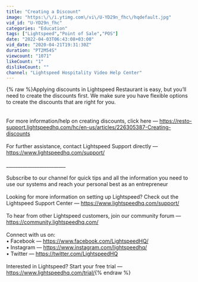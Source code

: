 ```yaml
---
title: "Creating a Discount"
image: "https:\/\/i.ytimg.com\/vi\/U-YD29n_fhc\/hqdefault.jpg"
vid_id: "U-YD29n_fhc"
categories: "Education"
tags: ["Lightspeed","Point of Sale","POS"]
date: "2022-04-03T06:43:08+03:00"
vid_date: "2020-04-21T19:31:30Z"
duration: "PT2M54S"
viewcount: "1071"
likeCount: "1"
dislikeCount: ""
channel: "Lightspeed Hospitality Video Help Center"
---
```

{% raw %}Applying discounts in Lightspeed Restaurant is easy, but you’ll need to create the discounts first. We make sure you have flexible options to create the discounts that are right for you.<br /><br /><br />For more information/help on creating discounts, click here — <a rel="nofollow" target="blank" href="https://resto-support.lightspeedhq.com/hc/en-us/articles/226305387-Creating-discounts">https://resto-support.lightspeedhq.com/hc/en-us/articles/226305387-Creating-discounts</a><br /><br />For further assistance, contact Lightspeed Support directly — <a rel="nofollow" target="blank" href="https://www.lightspeedhq.com/support/">https://www.lightspeedhq.com/support/</a><br /><br />_________________________<br /><br />Subscribe to our channel for quick tips and all the information you need to use our systems and reach your personal best as an entrepreneur<br /><br />Looking for more information on setting up Lightspeed? Check out the Lightspeed Support Center — <a rel="nofollow" target="blank" href="https://www.lightspeedhq.com/support/">https://www.lightspeedhq.com/support/</a><br /><br />To hear from other Lightspeed customers, join our community forum — <a rel="nofollow" target="blank" href="https://community.lightspeedhq.com/">https://community.lightspeedhq.com/</a><br /><br />Connect with us on:<br /> • Facebook — <a rel="nofollow" target="blank" href="https://www.facebook.com/LightspeedHQ/">https://www.facebook.com/LightspeedHQ/</a><br /> • Instagram — <a rel="nofollow" target="blank" href="https://www.instagram.com/lightspeedhq/">https://www.instagram.com/lightspeedhq/</a><br /> • Twitter — <a rel="nofollow" target="blank" href="https://twitter.com/LightspeedHQ">https://twitter.com/LightspeedHQ</a><br /><br />Interested in Lightspeed? Start your free trial — <a rel="nofollow" target="blank" href="https://www.lightspeedhq.com/trial/">https://www.lightspeedhq.com/trial/</a>{% endraw %}
